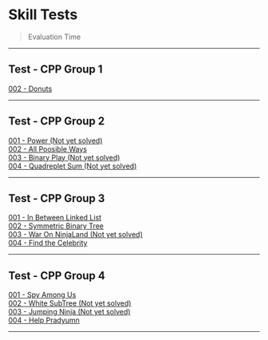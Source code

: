 # Skill Tests

>   Evaluation Time

---

## Test - CPP Group 1
[002 - Donuts](./code-skill-test-1/002-Donuts.cpp)<br>

---

## Test - CPP Group 2
[001 - Power  (Not yet solved)](./code-skill-test-2/001-Power.cpp)<br>
[002 - All Poosible Ways](./code-skill-test-2/002-All-Possible-Ways.cpp)<br>
[003 - Binary Play (Not yet solved)](./code-skill-test-2/003-Binary-Play.cpp)<br>
[004 - Quadreplet Sum (Not yet solved)](./code-skill-test-2/004-Quadruplet-Sum.cpp)<br>

---

## Test - CPP Group 3
[001 - In Between Linked List](./code-skill-test-3/InBetweenLinkedList_1.java)<br>
[002 - Symmetric Binary Tree](./code-skill-test-3/002-Symmetric-Binary-Tree.cpp)<br>
[003 - War On NinjaLand (Not yet solved)](./code-skill-test-3/003-War-On-NinjaLand.cpp)<br>
[004 - Find the Celebrity](./code-skill-test-3/004-Find-The-Celebrity.cpp)<br>

---

## Test - CPP Group 4
[001 - Spy Among Us](./code-skill-test-4/SpyAmongUs.java)<br>
[002 - White SubTree (Not yet solved)](./code-skill-test-4/002-White-SubTree.cpp)<br>
[003 - Jumping  Ninja (Not yet solved)](./code-skill-test-4/003-Jumping-Ninja.cpp)<br>
[004 - Help Pradyumn](./code-skill-test-4/004-Help-Pradyumana.cpp)<br>

---
